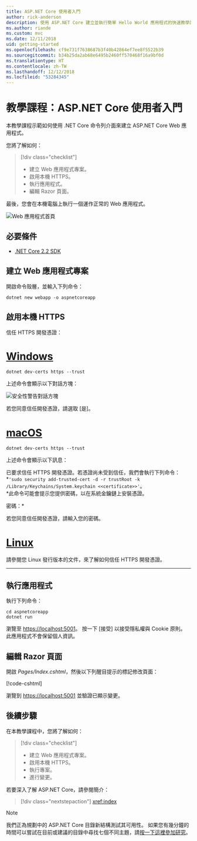 ```yaml
---
title: ASP.NET Core 使用者入門
author: rick-anderson
description: 使用 ASP.NET Core 建立並執行簡單 Hello World 應用程式的快速教學課程。
ms.author: riande
ms.custom: mvc
ms.date: 12/11/2018
uid: getting-started
ms.openlocfilehash: cf9e731f7638687b3f40b42864ef7ee8f5522b39
ms.sourcegitcommit: b34b25da2ab68e6495b2460ff570468f16a9bf0d
ms.translationtype: HT
ms.contentlocale: zh-TW
ms.lasthandoff: 12/12/2018
ms.locfileid: "53284345"
---
```

# <a name="tutorial-get-started-with-aspnet-core"></a>教學課程：ASP.NET Core 使用者入門

本教學課程示範如何使用 .NET Core 命令列介面來建立 ASP.NET Core Web 應用程式。

您將了解如何：

> [!div class="checklist"]
> * 建立 Web 應用程式專案。
> * 啟用本機 HTTPS。
> * 執行應用程式。
> * 編輯 Razor 頁面。

最後，您會在本機電腦上執行一個運作正常的 Web 應用程式。

![Web 應用程式首頁](_static/home-page.png)

## <a name="prerequisites"></a>必要條件

* [.NET Core 2.2 SDK](https://www.microsoft.com/net/download/all)

## <a name="create-a-web-app-project"></a>建立 Web 應用程式專案

開啟命令殼層，並輸入下列命令：

```console
dotnet new webapp -o aspnetcoreapp
```

## <a name="enable-local-https"></a>啟用本機 HTTPS

信任 HTTPS 開發憑證：

# <a name="windowstabwindows"></a>[Windows](#tab/windows)

```console
dotnet dev-certs https --trust
```

上述命令會顯示以下對話方塊：

![安全性警告對話方塊](_static/cert.png)

若您同意信任開發憑證，請選取 [是]。

# <a name="macostabmacos"></a>[macOS](#tab/macos)

```console
dotnet dev-certs https --trust
```

上述命令會顯示以下訊息：

已要求信任 HTTPS 開發憑證。若憑證尚未受到信任，我們會執行下列命令：*`'sudo security add-trusted-cert -d -r trustRoot -k /Library/Keychains/System.keychain <<certificate>>'`。  
*此命令可能會提示您提供密碼，以在系統金鑰鏈上安裝憑證。

密碼：*

若您同意信任開發憑證，請輸入您的密碼。

# <a name="linuxtablinux"></a>[Linux](#tab/linux)

請參閱您 Linux 發行版本的文件，來了解如何信任 HTTPS 開發憑證。

---

## <a name="run-the-app"></a>執行應用程式

執行下列命令：

```console
cd aspnetcoreapp
dotnet run
```

瀏覽至 [https://localhost:5001](https://localhost:5001)。 按一下 [接受] 以接受隱私權與 Cookie 原則。 此應用程式不會保留個人資訊。

## <a name="edit-a-razor-page"></a>編輯 Razor 頁面

開啟 *Pages/Index.cshtml*，然後以下列醒目提示的標記修改頁面：

[!code-cshtml[](sample/index.cshtml?highlight=9)]

瀏覽到 [https://localhost:5001](https://localhost:5001) 並驗證已顯示變更。

## <a name="next-steps"></a>後續步驟

在本教學課程中，您將了解如何：

> [!div class="checklist"]
> * 建立 Web 應用程式專案。
> * 啟用本機 HTTPS。
> * 執行專案。
> * 進行變更。

若要深入了解 ASP.NET Core，請參閱簡介：

> [!div class="nextstepaction"]
> <xref:index>

> [!NOTE]
> 我們正為規劃中的 ASP.NET Core 目錄新結構測試其可用性。 如果您有幾分鐘的時間可以嘗試在目前或建議的目錄中尋找七個不同主題，請[按一下這裡參加研究](https://dpk4xbh5.optimalworkshop.com/treejack/aa11wn82)。
